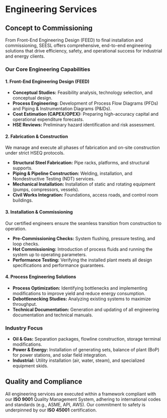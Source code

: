 # Engineering Services

## Concept to Commissioning
From Front-End Engineering Design (FEED) to final installation and commissioning, SEESL offers comprehensive, end-to-end engineering solutions that drive efficiency, safety, and operational success for industrial and energy clients.

### Our Core Engineering Capabilities

#### 1. Front-End Engineering Design (FEED)
*   **Conceptual Studies:** Feasibility analysis, technology selection, and conceptual design.
*   **Process Engineering:** Development of Process Flow Diagrams (PFDs) and Piping & Instrumentation Diagrams (P&IDs).
*   **Cost Estimation (CAPEX/OPEX):** Preparing high-accuracy capital and operational expenditure forecasts.
*   **HSE Reviews:** Preliminary hazard identification and risk assessment.

#### 2. Fabrication & Construction
We manage and execute all phases of fabrication and on-site construction under strict HSEQ protocols.
*   **Structural Steel Fabrication:** Pipe racks, platforms, and structural supports.
*   **Piping & Pipeline Construction:** Welding, installation, and Nondestructive Testing (NDT) services.
*   **Mechanical Installation:** Installation of static and rotating equipment (pumps, compressors, vessels).
*   **Civil Works Integration:** Foundations, access roads, and control room buildings.

#### 3. Installation & Commissioning
Our certified engineers ensure the seamless transition from construction to operation.
*   **Pre-Commissioning Checks:** System flushing, pressure testing, and loop checks.
*   **Hot Commissioning:** Introduction of process fluids and running the system up to operating parameters.
*   **Performance Testing:** Verifying the installed plant meets all design specifications and performance guarantees.

#### 4. Process Engineering Solutions
*   **Process Optimization:** Identifying bottlenecks and implementing modifications to improve yield and reduce energy consumption.
*   **Debottlenecking Studies:** Analyzing existing systems to maximize throughput.
*   **Technical Documentation:** Generation and updating of all engineering documentation and technical manuals.

### Industry Focus
*   **Oil & Gas:** Separation packages, flowline construction, storage terminal modifications.
*   **Power & Energy:** Installation of generating sets, balance of plant (BoP) for power stations, and solar field integration.
*   **Industrial:** Utility installation (air, water, steam), and specialized equipment skids.

## Quality and Compliance
All engineering services are executed within a framework compliant with our **ISO 9001** Quality Management System, adhering to international codes and standards (e.g., ASME, API, AWS). Our commitment to safety is underpinned by our **ISO 45001** certification.
